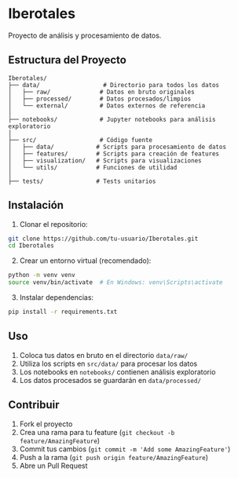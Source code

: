 # Iberotales

Proyecto de análisis y procesamiento de datos.

## Estructura del Proyecto

```
Iberotales/
├── data/                  # Directorio para todos los datos
│   ├── raw/              # Datos en bruto originales
│   ├── processed/        # Datos procesados/limpios
│   └── external/         # Datos externos de referencia
│
├── notebooks/            # Jupyter notebooks para análisis exploratorio
│
├── src/                  # Código fuente
│   ├── data/            # Scripts para procesamiento de datos
│   ├── features/        # Scripts para creación de features
│   ├── visualization/   # Scripts para visualizaciones
│   └── utils/           # Funciones de utilidad
│
├── tests/               # Tests unitarios
```

## Instalación

1. Clonar el repositorio:
```bash
git clone https://github.com/tu-usuario/Iberotales.git
cd Iberotales
```

2. Crear un entorno virtual (recomendado):
```bash
python -m venv venv
source venv/bin/activate  # En Windows: venv\Scripts\activate
```

3. Instalar dependencias:
```bash
pip install -r requirements.txt
```

## Uso

1. Coloca tus datos en bruto en el directorio `data/raw/`
2. Utiliza los scripts en `src/data/` para procesar los datos
3. Los notebooks en `notebooks/` contienen análisis exploratorio
4. Los datos procesados se guardarán en `data/processed/`

## Contribuir

1. Fork el proyecto
2. Crea una rama para tu feature (`git checkout -b feature/AmazingFeature`)
3. Commit tus cambios (`git commit -m 'Add some AmazingFeature'`)
4. Push a la rama (`git push origin feature/AmazingFeature`)
5. Abre un Pull Request

